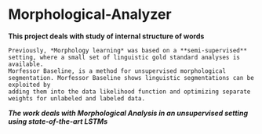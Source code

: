 # Morphological-Analyzer
**This project deals with study of internal structure of words**
```
Previously, *Morphology learning* was based on a **semi-supervised** setting, where a small set of linguistic gold standard analyses is available.
Morfessor Baseline, is a method for unsupervised morphological segmentation. Morfessor Baseline shows linguistic segmentations can be exploited by
adding them into the data likelihood function and optimizing separate weights for unlabeled and labeled data.
```
***The work deals with Morphological Analysis in an unsupervised setting using state-of-the-art LSTMs***
 
